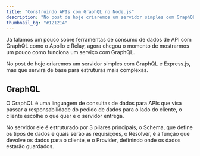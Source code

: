```yaml
---
title: "Construindo APIs com GraphQL no Node.js"
description: "No post de hoje criaremos um servidor simples com GraphQL e Express.js, mas que servira de base para estruturas mais complexas."
thumbnail_bg: "#121214"
---
```


Já falamos um pouco sobre ferramentas de consumo de dados de API com GraphQL como o Apollo e Relay, agora chegou o momento de mostrarmos um pouco como funciona um serviço com GraphQL.

No post de hoje criaremos um servidor simples com GraphQL e Express.js, mas que servira de base para estruturas mais complexas.

## GraphQL

O GraphQL é uma linguagem de consultas de dados para APIs que visa passar a responsabilidade do pedido de dados para o lado do cliente, o cliente escolhe o que quer e o servidor entrega. 

No servidor ele é estruturado por 3 pilares principais, o Schema, que define os tipos de dados e quais serão as requisições, o Resolver, é a função que devolve os dados para o cliente, e o Provider, definindo onde os dados estarão guardados.